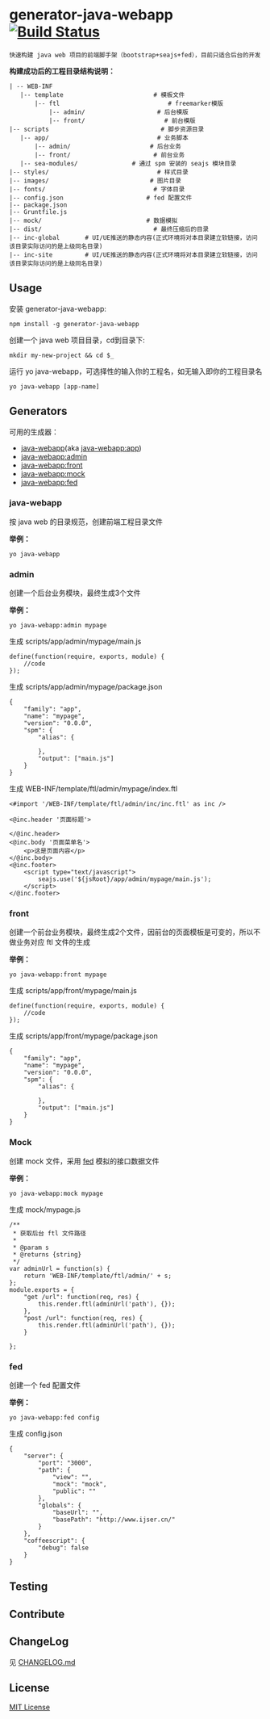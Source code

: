 # generator-java-webapp  [![Build Status](https://secure.travis-ci.org/17173/generator-java-webapp.png?branch=master)](https://travis-ci.org/17173/generator-java-webapp)

```
快速构建 java web 项目的前端脚手架（bootstrap+seajs+fed），目前只适合后台的开发
```     
     
 **构建成功后的工程目录结构说明：**
 
 ```
| -- WEB-INF
    |-- template                         # 模板文件
        |-- ftl                              # freemarker模版
            |-- admin/                    # 后台模版
            |-- front/                      # 前台模版
|-- scripts                               # 脚步资源目录
    |-- app/                              # 业务脚本
        |-- admin/                      # 后台业务
        |-- front/                       # 前台业务
    |-- sea-modules/               # 通过 spm 安装的 seajs 模块目录
|-- styles/                              # 样式目录
|-- images/                            # 图片目录 
|-- fonts/                              # 字体目录
|-- config.json                       # fed 配置文件
|-- package.json
|-- Gruntfile.js
|-- mock/                             # 数据模拟
|-- dist/                               # 最终压缩后的目录
|-- inc-global       # UI/UE推送的静态内容(正式环境将对本目录建立软链接，访问该目录实际访问的是上级同名目录)
|-- inc-site         # UI/UE推送的静态内容(正式环境将对本目录建立软链接，访问该目录实际访问的是上级同名目录)

```	

## Usage

安装 generator-java-webapp:

```
npm install -g generator-java-webapp
```

创建一个 java web 项目目录，cd到目录下:

```
mkdir my-new-project && cd $_
```

运行 yo java-webapp，可选择性的输入你的工程名，如无输入即你的工程目录名

```
yo java-webapp [app-name]
```

## Generators

可用的生成器：

* [java-webapp](#java-webapp)(aka [java-webapp:app](#java-webapp))
* [java-webapp:admin](#admin)
* [java-webapp:front](#front)
* [java-webapp:mock](#mock)
* [java-webapp:fed](#fed)
### java-webapp

按 java web 的目录规范，创建前端工程目录文件

**举例：**

```
yo java-webapp
```

### admin

创建一个后台业务模块，最终生成3个文件

**举例：**

```
yo java-webapp:admin mypage
```

生成 scripts/app/admin/mypage/main.js

```
define(function(require, exports, module) {
    //code
});
```

生成 scripts/app/admin/mypage/package.json

```
{
    "family": "app",
    "name": "mypage",
    "version": "0.0.0",
    "spm": {
        "alias": {
            
        },
        "output": ["main.js"]
    }
}
```

生成 WEB-INF/template/ftl/admin/mypage/index.ftl

```
<#import '/WEB-INF/template/ftl/admin/inc/inc.ftl' as inc />

<@inc.header '页面标题'>

</@inc.header>
<@inc.body '页面菜单名'>
    <p>这是页面内容</p>
</@inc.body>
<@inc.footer>
    <script type="text/javascript">
        seajs.use('${jsRoot}/app/admin/mypage/main.js');
    </script>
</@inc.footer>
```

### front

创建一个前台业务模块，最终生成2个文件，因前台的页面模板是可变的，所以不做业务对应 ftl 文件的生成

**举例：**

```
yo java-webapp:front mypage
```

生成 scripts/app/front/mypage/main.js

```
define(function(require, exports, module) {
    //code
});
```

生成 scripts/app/front/mypage/package.json

```
{
    "family": "app",
    "name": "mypage",
    "version": "0.0.0",
    "spm": {
        "alias": {
            
        },
        "output": ["main.js"]
    }
}
```

### Mock

创建 mock 文件，采用 [fed](https://github.com/ijse/FED) 模拟的接口数据文件

**举例：**

```
yo java-webapp:mock mypage
```

生成 mock/mypage.js

```
/**
 * 获取后台 ftl 文件路径
 *
 * @param s
 * @returns {string}
 */
var adminUrl = function(s) {
    return 'WEB-INF/template/ftl/admin/' + s;
};
module.exports = {
    "get /url": function(req, res) {
        this.render.ftl(adminUrl('path'), {});
    },
    "post /url": function(req, res) {
        this.render.ftl(adminUrl('path'), {});
    }

};
```
### fed

创建一个 fed 配置文件

**举例：**

```
yo java-webapp:fed config
```

生成 config.json

```
{
    "server": {
        "port": "3000",
        "path": {
            "view": "",
            "mock": "mock",
            "public": ""
        },
        "globals": {
            "baseUrl": "",
            "basePath": "http://www.ijser.cn/"
        }
    },
    "coffeescript": {
        "debug": false
    }
}
```

## Testing

## Contribute

## ChangeLog

见 [CHANGELOG.md](https://github.com/17173/generator-java-webapp/blob/master/CHANGELOG.md)

## License

[MIT License](http://en.wikipedia.org/wiki/MIT_License)





